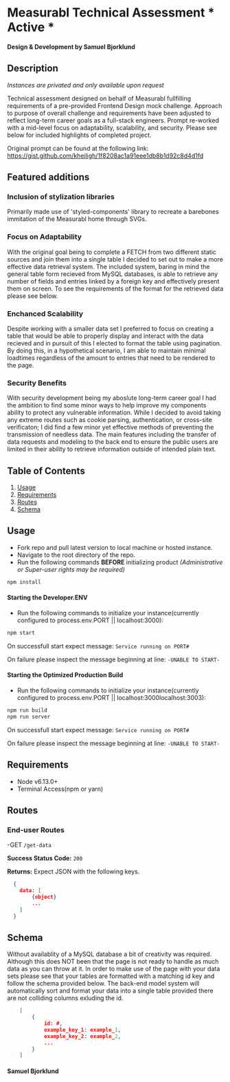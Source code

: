 # Measurabl Technical Assessment * Active *
#### Design & Development by Samuel Bjorklund

## Description
*Instances are privated and only available upon request*

Technical assessment designed on behalf of Measurabl fullfilling requirements of a pre-provided Frontend Design mock challenge. Approach to purpose of overall challenge and requirements have been adjusted to reflect long-term career goals as a full-stack engineers. Prompt re-worked with a mid-level focus on adaptability, scalability, and security. Please see below for included highlights of completed project.

Original prompt can be found at the following link:
https://gist.github.com/kheiligh/1f8208ac1a91eee1db8b1d92c8d4d1fd

## Featured additions
### Inclusion of stylization libraries 
Primarily made use of 'styled-components' library to recreate a barebones immitation of the Measurabl home through SVGs.

### Focus on Adaptability
With the original goal being to complete a FETCH from two different static sources and join them into a single table I decided to set out to make a more effective data retrieval system. The included system, baring in mind the general table form recieved from MySQL databases, is able to retrieve any number of fields and entries linked by a foreign key and effectively present them on screen. To see the requirements of the format for the retrieved data please see below.

### Enchanced Scalability
Despite working with a smaller data set I preferred to focus on creating a table that would be able to properly display and interact with the data recieved and in pursuit of this I elected to format the table using pagination. By doing this, in a hypothetical scenario, I am able to maintain minimal loadtimes regardless of the amount to entries that need to be rendered to the page.

### Security Benefits
With security development being my aboslute long-term career goal I had the ambition to find some minor ways to help improve my components ability to protect any vulnerable information. While I decided to avoid taking any extreme routes such as cookie parsing, authentication, or cross-site verificaton; I did find a few minor yet effective methods of preventing the transmission of needless data. The main features including the transfer of data requests and modeling to the back end to ensure the public users are limited in their ability to retrieve information outside of intended plain text.

## Table of Contents
1. [Usage](#Usage)
1. [Requirements](#requirements)
1. [Routes](#routes)
1. [Schema](#schema)

## Usage
- Fork repo and pull latest version to local machine or hosted instance.
- Navigate to the root directory of the repo.
- Run the following commands **BEFORE** initializing product _(Administrative or Super-user rights may be required)_
```sh
npm install
```
#### Starting the Developer.ENV
- Run the following commands to initialize your instance(currently configured to process.env.PORT || localhost:3000):
```sh
npm start
```
On successfull start expect message: `Service running on PORT#`

On failure please inspect the message beginning at line: `-UNABLE TO START-`
#### Starting the Optimized Production Build
- Run the following commands to initialize your instance(currently configured to process.env.PORT || localhost:3000localhost:3003):
```sh
npm run build
npm run server
```
On successfull start expect message: `Service running on PORT#`

On failure please inspect the message beginning at line: `-UNABLE TO START-`

## Requirements
- Node v6.13.0+ 
- Terminal Access(npm or yarn)

## Routes
### End-user Routes
-GET `/get-data`

**Success Status Code:** `200`

**Returns:** Expect JSON with the following keys.
```json
  {
    data: [
        {object}
        ...
    ]
  }
```

## Schema
Without availablity of a MySQL database a bit of creativity was required. Although this does NOT been that the page is not ready to handle as much data as you can throw at it. In order to make use of the page with your data sets please see that your tables are formatted with a matching id key and follow the schema provided below. The back-end model system will automatically sort and format your data into a single table provided there are not colliding columns exluding the id.

```json
    [
        {
            id: #,
            example_key_1: example_1,
            example_key_2: example_2,
            ...
        }
    ]
```


#### Samuel Bjorklund